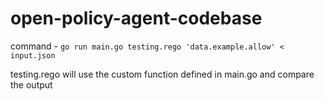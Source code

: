 # open-policy-agent-codebase

command - `go run main.go testing.rego 'data.example.allow' < input.json`

testing.rego will use the custom function defined in main.go and compare the output
